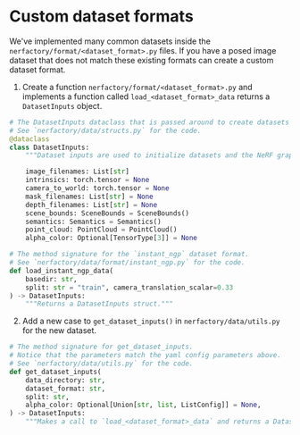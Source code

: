 # Custom dataset formats

We've implemented many common datasets inside the `nerfactory/format/<dataset_format>.py` files. If you have a posed image dataset that does not match these existing formats can create a custom dataset format.

1. Create a function `nerfactory/format/<dataset_format>.py` and implements a function called `load_<dataset_format>_data` returns a `DatasetInputs` object.

```python
# The DatasetInputs dataclass that is passed around to create datasets and initialize the graphs.
# See `nerfactory/data/structs.py` for the code.
@dataclass
class DatasetInputs:
    """Dataset inputs are used to initialize datasets and the NeRF graph."""

    image_filenames: List[str]
    intrinsics: torch.tensor = None
    camera_to_world: torch.tensor = None
    mask_filenames: List[str] = None
    depth_filenames: List[str] = None
    scene_bounds: SceneBounds = SceneBounds()
    semantics: Semantics = Semantics()
    point_cloud: PointCloud = PointCloud()
    alpha_color: Optional[TensorType[3]] = None

# The method signature for the `instant_ngp` dataset format.
# See `nerfactory/data/format/instant_ngp.py` for the code.
def load_instant_ngp_data(
    basedir: str,
    split: str = "train", camera_translation_scalar=0.33
) -> DatasetInputs:
    """Returns a DatasetInputs struct."""
```

2. Add a new case to `get_dataset_inputs()` in `nerfactory/data/utils.py` for the new dataset.

```python
# The method signature for get_dataset_inputs.
# Notice that the parameters match the yaml config parameters above.
# See `nerfactory/data/utils.py` for the code.
def get_dataset_inputs(
    data_directory: str,
    dataset_format: str,
    split: str,
    alpha_color: Optional[Union[str, list, ListConfig]] = None,
) -> DatasetInputs:
    """Makes a call to `load_<dataset_format>_data` and returns a DatasetInputs struct."""
```
